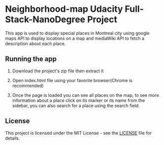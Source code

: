 # Neighborhood-map Udacity Full-Stack-NanoDegree Project
This app is used to display special places in Montreal city using google maps API to display locations on a map and mediaWiki API
to fetch a description about each place.

## Running the app

1. Download the project's zip file then extract it

2. Open index.html file using your favorite browser(Chrome is recommended)

3. Once the page is loaded you can see all places on the map, to see more information about a place click on its marker 
or its name from the sidebar, you can also search for a place using the search field.

## License
This project is licensed under the MIT License - see the [LICENSE](https://github.com/arrickx/Item-Catalog-Application/blob/master/LICENSE) file for details.
